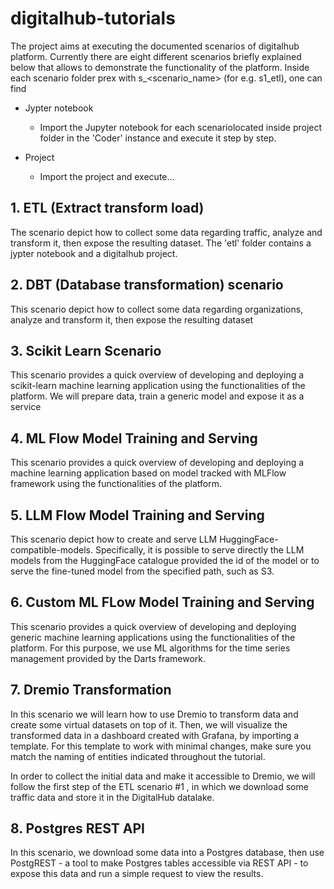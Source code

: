 # digitalhub-tutorials

The project aims at executing the documented scenarios of digitalhub platform. Currently there are eight different scenarios briefly explained below that allows to demonstrate the functionality of the platform. Inside each scenario folder prex with s<number>_<scenario_name> (for e.g. s1_etl), one can find 

- Jypter notebook 
	- Import the Jupyter notebook for each scenariolocated inside project folder in the 'Coder' instance and execute it step by step.

- Project
	- Import the project and execute...
	

## 1. ETL (Extract transform load)

The scenario depict how to collect some data regarding traffic, analyze and transform it, then expose the resulting dataset. The 'etl' folder contains
a jypter notebook and a digitalhub project.


## 2. DBT (Database transformation) scenario 

This scenario depict how to collect some data regarding organizations, analyze and transform it, then expose the resulting dataset

## 3. Scikit Learn Scenario

This scenario provides a quick overview of developing and deploying a scikit-learn machine learning application using the functionalities of the platform. We will prepare data, train a generic model and expose it as a service

## 4. ML Flow Model Training and Serving

This scenario provides a quick overview of developing and deploying a machine learning application based on model tracked with MLFlow framework using the functionalities of the platform.

## 5. LLM Flow Model Training and Serving

This scenario depict how to create and serve LLM HuggingFace-compatible-models. Specifically, it is possible to serve directly the LLM models from the HuggingFace catalogue provided the id of the model or to serve the fine-tuned model from the specified path, such as S3.

## 6. Custom ML FLow Model Training and Serving

This scenario provides a quick overview of developing and deploying generic machine learning applications using the functionalities of the platform. For this purpose, we use ML algorithms for the time series management provided by the Darts framework.

## 7. Dremio Transformation
In this scenario we will learn how to use Dremio to transform data and create some virtual datasets on top of it. Then, we will visualize the transformed data in a dashboard created with Grafana, by importing a template. For this template to work with minimal changes, make sure you match the naming of entities indicated throughout the tutorial.

In order to collect the initial data and make it accessible to Dremio, we will follow the first step of the ETL scenario #1 , in which we download some traffic data and store it in the DigitalHub datalake.

## 8. Postgres REST API

In this scenario, we download some data into a Postgres database, then use PostgREST - a tool to make Postgres tables accessible via REST API - to expose this data and run a simple request to view the results.